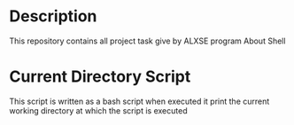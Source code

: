 # Description 
This repository contains all project task give by ALXSE program About Shell

# Current Directory Script
This script is written as a bash script when executed it print the current working directory at which the script is executed
